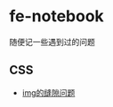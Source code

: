 # fe-notebook
随便记一些遇到过的问题

## CSS

- [img的缝隙问题](https://github.com/sumireming/fe-notebook/blob/master/notes/img缝隙问题.md) 
